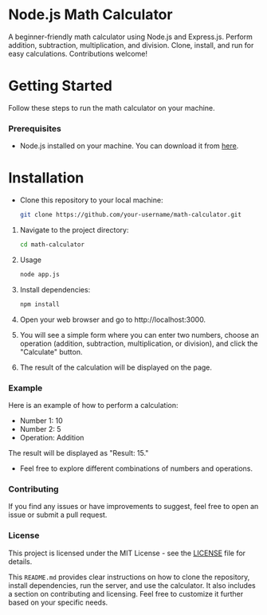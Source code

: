 # Node.js Math Calculator

A beginner-friendly math calculator using Node.js and Express.js. Perform addition, subtraction, multiplication, and division. Clone, install, and run for easy calculations. Contributions welcome!

# Getting Started
Follow these steps to run the math calculator on your machine.

### Prerequisites

- Node.js installed on your machine. You can download it from [here](https://nodejs.org/).


# Installation

- Clone this repository to your local machine:

   ```bash
   git clone https://github.com/your-username/math-calculator.git

1. Navigate to the project directory:

   ```bash
   cd math-calculator

2. Usage

    ```bash
   node app.js

3. Install dependencies: 

   ```bash
   npm install

1. Open your web browser and go to http://localhost:3000.

2. You will see a simple form where you can enter two numbers, choose an operation (addition, subtraction, multiplication, or division), and click the "Calculate" button.

3. The result of the calculation will be displayed on the page.

### Example

Here is an example of how to perform a calculation:

- Number 1: 10
- Number 2: 5
- Operation: Addition

The result will be displayed as "Result: 15."

* Feel free to explore different combinations of numbers and operations.

### Contributing

If you find any issues or have improvements to suggest, feel free to open an issue or submit a pull request.

### License

This project is licensed under the MIT License - see the [LICENSE](https://github.com/clintaire/Node.js-Math-Calculator?tab=MIT-1-ov-file) file for details.

This `README.md` provides clear instructions on how to clone the repository, install dependencies, run the server, and use the calculator. It also includes a section on contributing and licensing. Feel free to customize it further based on your specific needs.



